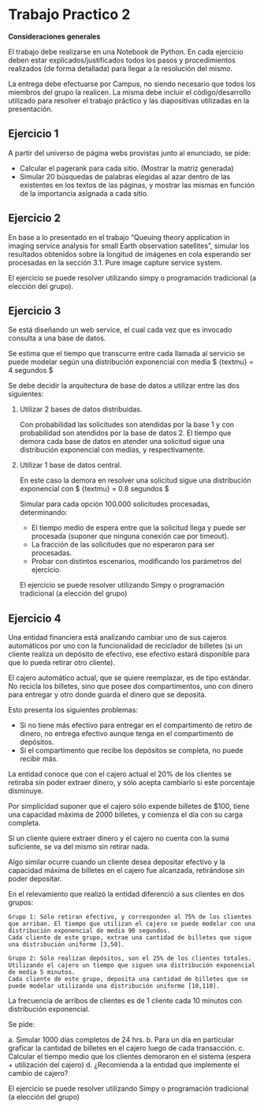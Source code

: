 # Trabajo Practico 2

**Consideraciones generales**

El trabajo debe realizarse en una Notebook de Python. En cada ejercicio deben estar explicados/justificados todos los pasos y procedimientos realizados (de forma detallada) para llegar a la resolución del mismo.

La entrega debe efectuarse por Campus, no siendo necesario que todos los miembros del grupo la realicen. La misma debe incluir el código/desarrollo utilizado para resolver el trabajo práctico y las diapositivas utilizadas en la presentación.

## Ejercicio 1

A partir del universo de página webs provistas junto al enunciado, se pide:

- Calcular el pagerank para cada sitio. (Mostrar la matriz generada)
- Simular 20 búsquedas de palabras elegidas al azar dentro de las existentes en los textos de las páginas, y mostrar las mismas en función de la importancia asignada a cada sitio.

## Ejercicio 2

En base a lo presentado en el trabajo “Queuing theory application in imaging service analysis for small Earth observation satellites”, simular los resultados obtenidos sobre la longitud de imágenes en cola esperando ser procesadas en la sección 3.1. Pure image capture service system.

El ejercicio se puede resolver utilizando simpy o programación tradicional (a elección del grupo).

## Ejercicio 3

Se está diseñando un web service, el cual cada vez que es invocado consulta a una base de datos.

Se estima que el tiempo que transcurre entre cada llamada al servicio se puede modelar según una distribución exponencial con media $ \{textmu} = 4 segundos $ 

Se debe decidir la arquitectura de base de datos a utilizar entre las dos siguientes:

1. Utilizar 2 bases de datos distribuidas.

    Con probabilidad las solicitudes son atendidas por la base 1 y con probabilidad son atendidos por la base de datos 2.
    El tiempo que demora cada base de datos en atender una solicitud sigue una distribución exponencial con medias, y respectivamente.

2. Utilizar 1 base de datos central.

    En este caso la demora en resolver una solicitud sigue una distribución exponencial con $ \{textmu} = 0.8 segundos $

    Simular para cada opción 100.000 solicitudes procesadas, determinando:
    
    - El tiempo medio de espera entre que la solicitud llega y puede ser procesada (suponer que ninguna conexión cae por timeout).
    - La fracción de las solicitudes que no esperaron para ser procesadas.
    - Probar con distintos escenarios, modificando los parámetros del ejercicio.

    El ejercicio se puede resolver utilizando Simpy o programación tradicional (a elección del grupo)

## Ejercicio 4

Una entidad financiera está analizando cambiar uno de sus cajeros automáticos por uno con la funcionalidad de reciclador de billetes (si un cliente realiza un depósito de efectivo, ese efectivo estará disponible para que lo pueda retirar otro cliente).

El cajero automático actual, que se quiere reemplazar, es de tipo estándar. No recicla los billetes, sino que posee dos compartimentos, uno con dinero para entregar y otro donde guarda el dinero que se deposita.

Esto presenta los siguientes problemas:
- Si no tiene más efectivo para entregar en el compartimento de retiro de dinero, no entrega efectivo
aunque tenga en el compartimento de depósitos.
- Si el compartimento que recibe los depósitos se completa, no puede recibir más.

La entidad conoce que con el cajero actual el 20% de los clientes se retiraba sin poder extraer dinero, y sólo acepta cambiarlo si este porcentaje disminuye.

Por simplicidad suponer que el cajero sólo expende billetes de $100, tiene una capacidad máxima de 2000 billetes, y comienza el día con su carga completa.

Si un cliente quiere extraer dinero y el cajero no cuenta con la suma suficiente, se va del mismo sin retirar nada.

Algo similar ocurre cuando un cliente desea depositar efectivo y la capacidad máxima de billetes en el cajero fue alcanzada, retirándose sin poder depositar.

En el relevamiento que realizó la entidad diferenció a sus clientes en dos grupos:

    Grupo 1: Sólo retiran efectivo, y corresponden al 75% de los clientes que arriban. El tiempo que utilizan el cajero se puede modelar con una distribución exponencial de media 90 segundos.
    Cada cliente de este grupo, extrae una cantidad de billetes que sigue una distribución uniforme [3,50].
    
    Grupo 2: Sólo realizan depósitos, son el 25% de los clientes totales.
    Utilizando el cajero un tiempo que siguen una distribución exponencial de media 5 minutos.
    Cada cliente de este grupo, deposita una cantidad de billetes que se puede modelar utilizando una distribución uniforme [10,110].

La frecuencia de arribos de clientes es de 1 cliente cada 10 minutos con distribución exponencial.

Se pide:

a. Simular 1000 días completos de 24 hrs.
b. Para un día en particular graficar la cantidad de billetes en el cajero luego de cada transacción.
c. Calcular el tiempo medio que los clientes demoraron en el sistema (espera + utilización del cajero)
d. ¿Recomienda a la entidad que implemente el cambio de cajero?

El ejercicio se puede resolver utilizando Simpy o programación tradicional (a elección del grupo)